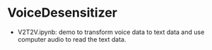 # VoiceDesensitizer

- V2T2V.ipynb: demo to transform voice data to text data and use computer audio to read the text data.
